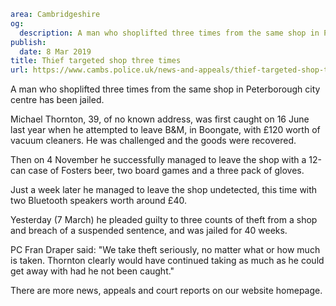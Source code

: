 ```yaml
area: Cambridgeshire
og:
  description: A man who shoplifted three times from the same shop in Peterborough city centre has been jailed.
publish:
  date: 8 Mar 2019
title: Thief targeted shop three times
url: https://www.cambs.police.uk/news-and-appeals/thief-targeted-shop-three-times
```

A man who shoplifted three times from the same shop in Peterborough city centre has been jailed.

Michael Thornton, 39, of no known address, was first caught on 16 June last year when he attempted to leave B&M, in Boongate, with £120 worth of vacuum cleaners. He was challenged and the goods were recovered.

Then on 4 November he successfully managed to leave the shop with a 12-can case of Fosters beer, two board games and a three pack of gloves.

Just a week later he managed to leave the shop undetected, this time with two Bluetooth speakers worth around £40.

Yesterday (7 March) he pleaded guilty to three counts of theft from a shop and breach of a suspended sentence, and was jailed for 40 weeks.

PC Fran Draper said: "We take theft seriously, no matter what or how much is taken. Thornton clearly would have continued taking as much as he could get away with had he not been caught."

There are more news, appeals and court reports on our website homepage.
